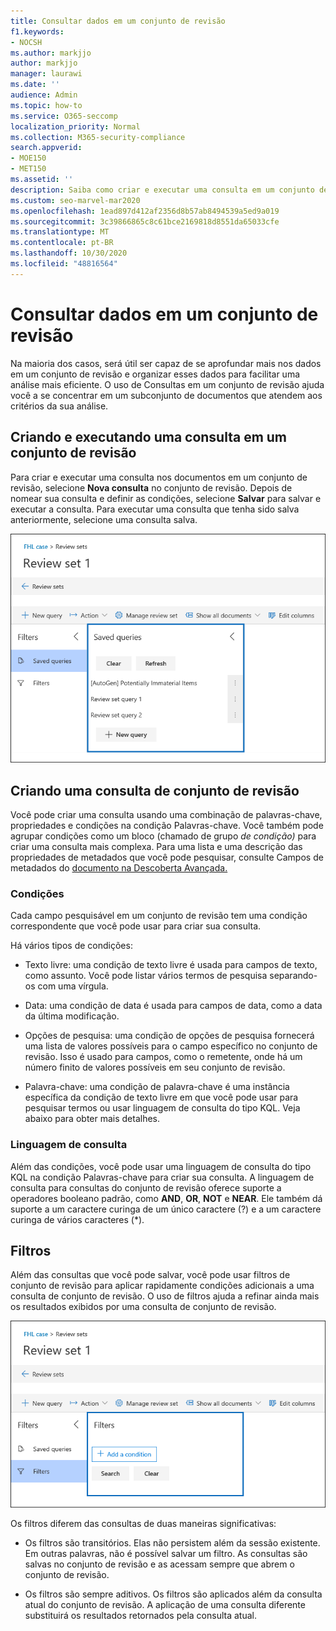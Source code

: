 ```yaml
---
title: Consultar dados em um conjunto de revisão
f1.keywords:
- NOCSH
ms.author: markjjo
author: markjjo
manager: laurawi
ms.date: ''
audience: Admin
ms.topic: how-to
ms.service: O365-seccomp
localization_priority: Normal
ms.collection: M365-security-compliance
search.appverid:
- MOE150
- MET150
ms.assetid: ''
description: Saiba como criar e executar uma consulta em um conjunto de revisão para organizar os dados para uma análise mais eficiente em um caso de Descoberta Avançada.
ms.custom: seo-marvel-mar2020
ms.openlocfilehash: 1ead897d412af2356d8b57ab8494539a5ed9a019
ms.sourcegitcommit: 3c39866865c8c61bce2169818d8551da65033cfe
ms.translationtype: MT
ms.contentlocale: pt-BR
ms.lasthandoff: 10/30/2020
ms.locfileid: "48816564"
---
```

# <a name="query-the-data-in-a-review-set"></a>Consultar dados em um conjunto de revisão

Na maioria dos casos, será útil ser capaz de se aprofundar mais nos dados em um conjunto de revisão e organizar esses dados para facilitar uma análise mais eficiente. O uso de Consultas em um conjunto de revisão ajuda você a se concentrar em um subconjunto de documentos que atendem aos critérios da sua análise.

## <a name="creating-and-running-a-query-in-a-review-set"></a>Criando e executando uma consulta em um conjunto de revisão

Para criar e executar uma consulta nos documentos em um conjunto de revisão, selecione **Nova consulta** no conjunto de revisão. Depois de nomear sua consulta e definir as condições, selecione **Salvar** para salvar e executar a consulta. Para executar uma consulta que tenha sido salva anteriormente, selecione uma consulta salva.

![Revisar consultas de conjunto](../media/AeDReviewSetQueries.png)

## <a name="building-a-review-set-query"></a>Criando uma consulta de conjunto de revisão

Você pode criar uma consulta usando uma combinação de palavras-chave, propriedades e condições na condição Palavras-chave. Você também pode agrupar condições como um bloco (chamado de grupo *de condição)* para criar uma consulta mais complexa. Para uma lista e uma descrição das propriedades de metadados que você pode pesquisar, consulte Campos de metadados do [documento na Descoberta Avançada.](document-metadata-fields-in-Advanced-eDiscovery.md)

### <a name="conditions"></a>Condições

Cada campo pesquisável em um conjunto de revisão tem uma condição correspondente que você pode usar para criar sua consulta.

Há vários tipos de condições:

- Texto livre: uma condição de texto livre é usada para campos de texto, como assunto. Você pode listar vários termos de pesquisa separando-os com uma vírgula.

- Data: uma condição de data é usada para campos de data, como a data da última modificação.

- Opções de pesquisa: uma condição de opções de pesquisa fornecerá uma lista de valores possíveis para o campo específico no conjunto de revisão. Isso é usado para campos, como o remetente, onde há um número finito de valores possíveis em seu conjunto de revisão.

- Palavra-chave: uma condição de palavra-chave é uma instância específica da condição de texto livre em que você pode usar para pesquisar termos ou usar linguagem de consulta do tipo KQL. Veja abaixo para obter mais detalhes.

### <a name="query-language"></a>Linguagem de consulta

Além das condições, você pode usar uma linguagem de consulta do tipo KQL na condição Palavras-chave para criar sua consulta. A linguagem de consulta para consultas do conjunto de revisão oferece suporte a operadores booleano padrão, como **AND**, **OR**, **NOT** e **NEAR**. Ele também dá suporte a um caractere curinga de um único caractere (?) e a um caractere curinga de vários caracteres (*).

## <a name="filters"></a>Filtros

Além das consultas que você pode salvar, você pode usar filtros de conjunto de revisão para aplicar rapidamente condições adicionais a uma consulta de conjunto de revisão. O uso de filtros ajuda a refinar ainda mais os resultados exibidos por uma consulta de conjunto de revisão.

![Revisar filtros de conjunto](../media/AeDReviewSetFilters.png)

Os filtros diferem das consultas de duas maneiras significativas:

- Os filtros são transitórios. Elas não persistem além da sessão existente. Em outras palavras, não é possível salvar um filtro. As consultas são salvas no conjunto de revisão e as acessam sempre que abrem o conjunto de revisão.

- Os filtros são sempre aditivos. Os filtros são aplicados além da consulta atual do conjunto de revisão. A aplicação de uma consulta diferente substituirá os resultados retornados pela consulta atual.
